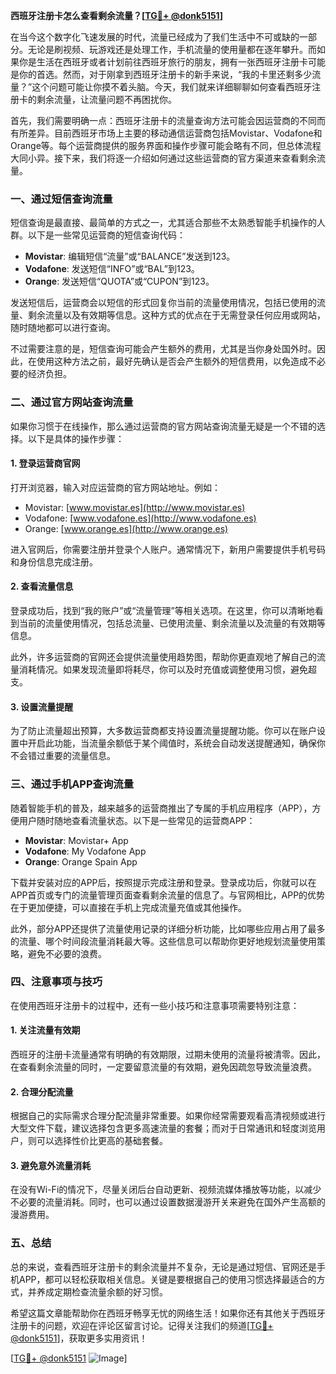**西班牙注册卡怎么查看剩余流量？[[TG💪+ @donk5151](https://t.me/s/donk5151)]**

在当今这个数字化飞速发展的时代，流量已经成为了我们生活中不可或缺的一部分。无论是刷视频、玩游戏还是处理工作，手机流量的使用量都在逐年攀升。而如果你是生活在西班牙或者计划前往西班牙旅行的朋友，拥有一张西班牙注册卡可能是你的首选。然而，对于刚拿到西班牙注册卡的新手来说，“我的卡里还剩多少流量？”这个问题可能让你摸不着头脑。今天，我们就来详细聊聊如何查看西班牙注册卡的剩余流量，让流量问题不再困扰你。

首先，我们需要明确一点：西班牙注册卡的流量查询方法可能会因运营商的不同而有所差异。目前西班牙市场上主要的移动通信运营商包括Movistar、Vodafone和Orange等。每个运营商提供的服务界面和操作步骤可能会略有不同，但总体流程大同小异。接下来，我们将逐一介绍如何通过这些运营商的官方渠道来查看剩余流量。

### **一、通过短信查询流量**

短信查询是最直接、最简单的方式之一，尤其适合那些不太熟悉智能手机操作的人群。以下是一些常见运营商的短信查询代码：

- **Movistar**: 编辑短信“流量”或“BALANCE”发送到123。
- **Vodafone**: 发送短信“INFO”或“BAL”到123。
- **Orange**: 发送短信“QUOTA”或“CUPON”到123。

发送短信后，运营商会以短信的形式回复你当前的流量使用情况，包括已使用的流量、剩余流量以及有效期等信息。这种方式的优点在于无需登录任何应用或网站，随时随地都可以进行查询。

不过需要注意的是，短信查询可能会产生额外的费用，尤其是当你身处国外时。因此，在使用这种方法之前，最好先确认是否会产生额外的短信费用，以免造成不必要的经济负担。

### **二、通过官方网站查询流量**

如果你习惯于在线操作，那么通过运营商的官方网站查询流量无疑是一个不错的选择。以下是具体的操作步骤：

#### **1. 登录运营商官网**
打开浏览器，输入对应运营商的官方网站地址。例如：
- Movistar: [www.movistar.es](http://www.movistar.es)
- Vodafone: [www.vodafone.es](http://www.vodafone.es)
- Orange: [www.orange.es](http://www.orange.es)

进入官网后，你需要注册并登录个人账户。通常情况下，新用户需要提供手机号码和身份信息完成注册。

#### **2. 查看流量信息**
登录成功后，找到“我的账户”或“流量管理”等相关选项。在这里，你可以清晰地看到当前的流量使用情况，包括总流量、已使用流量、剩余流量以及流量的有效期等信息。

此外，许多运营商的官网还会提供流量使用趋势图，帮助你更直观地了解自己的流量消耗情况。如果发现流量即将耗尽，你可以及时充值或调整使用习惯，避免超支。

#### **3. 设置流量提醒**
为了防止流量超出预算，大多数运营商都支持设置流量提醒功能。你可以在账户设置中开启此功能，当流量余额低于某个阈值时，系统会自动发送提醒通知，确保你不会错过重要的流量信息。

### **三、通过手机APP查询流量**

随着智能手机的普及，越来越多的运营商推出了专属的手机应用程序（APP），方便用户随时随地查看流量状态。以下是一些常见的运营商APP：

- **Movistar**: Movistar+ App
- **Vodafone**: My Vodafone App
- **Orange**: Orange Spain App

下载并安装对应的APP后，按照提示完成注册和登录。登录成功后，你就可以在APP首页或专门的流量管理页面查看剩余流量的信息了。与官网相比，APP的优势在于更加便捷，可以直接在手机上完成流量充值或其他操作。

此外，部分APP还提供了流量使用记录的详细分析功能，比如哪些应用占用了最多的流量、哪个时间段流量消耗最大等。这些信息可以帮助你更好地规划流量使用策略，避免不必要的浪费。

### **四、注意事项与技巧**

在使用西班牙注册卡的过程中，还有一些小技巧和注意事项需要特别注意：

#### **1. 关注流量有效期**
西班牙的注册卡流量通常有明确的有效期限，过期未使用的流量将被清零。因此，在查看剩余流量的同时，一定要留意流量的有效期，避免因疏忽导致流量浪费。

#### **2. 合理分配流量**
根据自己的实际需求合理分配流量非常重要。如果你经常需要观看高清视频或进行大型文件下载，建议选择包含更多高速流量的套餐；而对于日常通讯和轻度浏览用户，则可以选择性价比更高的基础套餐。

#### **3. 避免意外流量消耗**
在没有Wi-Fi的情况下，尽量关闭后台自动更新、视频流媒体播放等功能，以减少不必要的流量消耗。同时，也可以通过设置数据漫游开关来避免在国外产生高额的漫游费用。

### **五、总结**

总的来说，查看西班牙注册卡的剩余流量并不复杂，无论是通过短信、官网还是手机APP，都可以轻松获取相关信息。关键是要根据自己的使用习惯选择最适合的方式，并养成定期检查流量余额的好习惯。

希望这篇文章能帮助你在西班牙畅享无忧的网络生活！如果你还有其他关于西班牙注册卡的问题，欢迎在评论区留言讨论。记得关注我们的频道[[TG💪+ @donk5151](https://t.me/s/donk5151)]，获取更多实用资讯！

[[TG💪+ @donk5151](https://t.me/s/donk5151) ![Image](https://i.postimg.cc/rwNCRYN7/Snipaste-2025-04-30-17-27-05.png)]